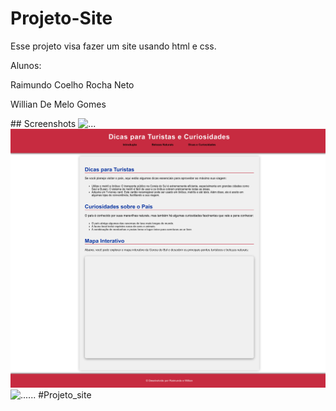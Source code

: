 # Projeto-Site
Esse projeto visa fazer um site usando html e css.

Alunos: 
<p>Raimundo Coelho Rocha Neto <p>
<p>Willian De Melo Gomes<p>
## Screenshots

<img src="Belezas Naturais do País_page-0001.jpg" alt="...">
<img src="Dicas e Curiosidades_page-0001.jpg" alt=".....">
<img src="fffffcíficas_page-0001.jpg" alt="......">
# P r o j e t o _ s i t e 
 
 